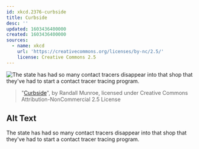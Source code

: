 ```yaml
---
id: xkcd.2376-curbside
title: Curbside
desc: ''
updated: 1603436400000
created: 1603436400000
sources:
  - name: xkcd
    url: 'https://creativecommons.org/licenses/by-nc/2.5/'
    license: Creative Commons 2.5
---
```

![The state has had so many contact tracers disappear into that shop that they've had to start a contact tracer tracing program.](https://imgs.xkcd.com/comics/curbside.png)
> "[Curbside](https://xkcd.com/2376/)", by Randall Munroe, licensed under Creative Commons Attribution-NonCommercial 2.5 License

## Alt Text
The state has had so many contact tracers disappear into that shop that they've had to start a contact tracer tracing program.
